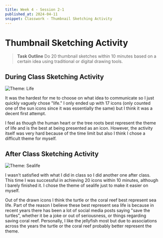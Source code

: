 ```yaml
---
title: Week 4 - Session 2-1
published_at: 2024-04-11
snippet: Classwork - Thumbnail Sketching Activity
---
```

# Thumbnail Sketching Activity
> **Task Outline**
> Do 20 thumbnail sketches within 10 minutes based on a certain idea using traditional or digital drawing tools. 

## During Class Sketching Activity
![Theme: Life](/W04/4_1class.JPG)

It was the hardest for me to choose on what idea to communicate so I just quickly vaguely chose "life." I only ended up with 17 icons (only counted one of the sun icons since it was essentially the same) but I think it was a decent first attempt. 

I feel as though the human heart or the tree roots best represent the theme of life and is the best at being presented as an icon. However, the activity itself was very hard because of the time limit but also I think I chose a difficult theme for myself.

## After Class Sketching Activity
![Theme: Sealife](W04/4_2afterclass.JPG)

I wasn't satisfied with what I did in class so I did another one after class. This time I was successful in achieving 20 icons within 10 minutes, although I barely finished it. I chose the theme of sealife just to make it easier on myself. 

Out of the drawn icons I think the turtle or the coral reef best represent sea life. Part of the reason I believe these best represent sea life is because in recent years there has been a lot of social media posts saying "save the turtles", whether it be a joke or out of seriousness, or things regarding saving coral reef. Personally, I like the jellyfish most but due to associations across the years the turtle or the coral reef probably better represent the theme.